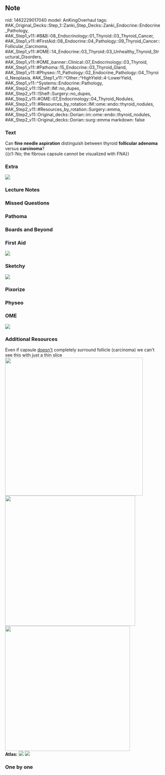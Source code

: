 ## Note
nid: 1462229017040
model: AnKingOverhaul
tags: #AK_Original_Decks::Step_1::Zanki_Step_Decks::Zanki_Endocrine::Endocrine_Pathology, #AK_Step1_v11::#B&B::08_Endocrinology::01_Thyroid::03_Thyroid_Cancer, #AK_Step1_v11::#FirstAid::08_Endocrine::04_Pathology::09_Thyroid_Cancer::Follicular_Carcinoma, #AK_Step1_v11::#OME::14_Endocrine::03_Thyroid::03_Unhealthy_Thyroid_Structural_Disorders, #AK_Step1_v11::#OME_banner::Clinical::07_Endocrinology::03_Thyroid, #AK_Step1_v11::#Pathoma::15_Endocrine::03_Thyroid_Gland, #AK_Step1_v11::#Physeo::11_Pathology::02_Endocrine_Pathology::04_Thyroid_Neoplasia, #AK_Step1_v11::^Other::^HighYield::4-LowerYield, #AK_Step1_v11::^Systems::Endocrine::Pathology, #AK_Step2_v11::!Shelf::IM::no_dupes, #AK_Step2_v11::!Shelf::Surgery::no_dupes, #AK_Step2_v11::#OME::07_Endocrinology::04_Thyroid_Nodules, #AK_Step2_v11::#Resources_by_rotation::IM::ome::endo::thyroid_nodules, #AK_Step2_v11::#Resources_by_rotation::Surgery::emma, #AK_Step2_v11::Original_decks::Dorian::im::ome::endo::thyroid_nodules, #AK_Step2_v11::Original_decks::Dorian::surg::emma
markdown: false

### Text
<div>
  Can <b>fine needle aspiration</b> distinguish between thyroid
  <b>follicular adenoma</b> versus <b>carcinoma</b>?
</div>
<div>
  {{c1::No; the fibrous capsule cannot be visualized with FNA}}
</div>

### Extra
<img src="paste-39225936314888.jpg">

### Lecture Notes


### Missed Questions


### Pathoma


### Boards and Beyond


### First Aid
<img src="tmpHgw63P.png">

### Sketchy
<img src="tmpBmu1R9.png">

### Pixorize


### Physeo


### OME
<div class="ome-widget">
  <a href=
  "https://onlinemeded.org/spa/endocrinology/thyroid/acquire?ref=anki">
  <img src="_OME_AnkiFlashcards_Lesson_2.png"></a>
</div>

### Additional Resources
<div>
  Even if capsule <u>doesn't</u> completely surround follicle
  (carcinoma) we can't see this with just a thin slice
</div>
<div><img class="resizer" src="paste-3667176221310977.jpg" style=
"width: 447px;"></div>
<div><img class="resizer" src="paste-3629024026820609.jpg" style=
"width: 422px;"><img class="resizer" src=
"paste-3773961993191425.jpg" style=
"width: 405px;"></div><b>Atlas:</b> <img src="tmpFYkIFm.png" class=
"resizer"> <img src="tmp1DjObx.png" class="resizer">

### One by one

